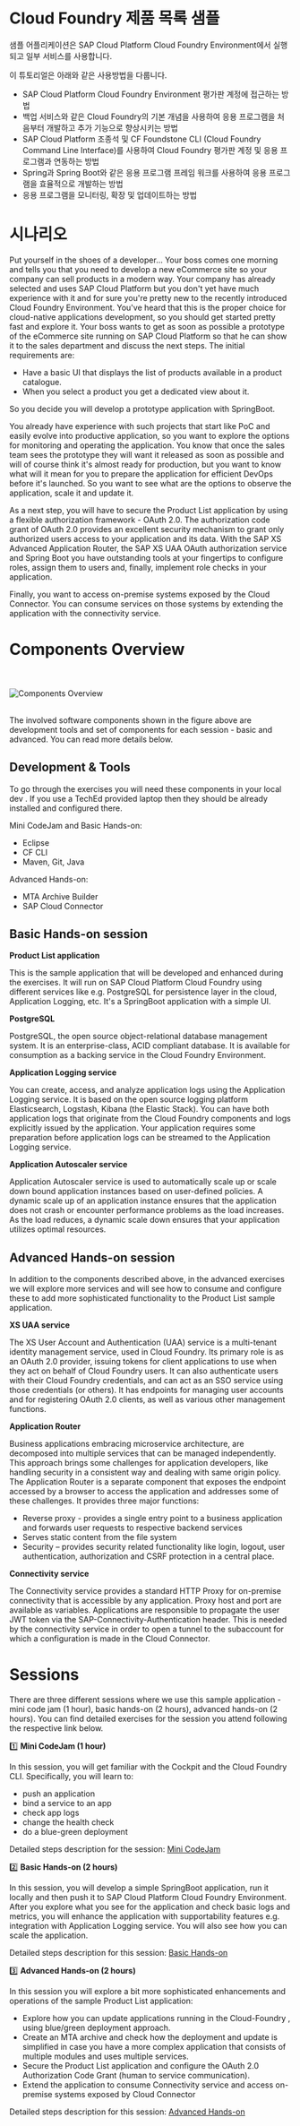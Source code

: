 # Cloud Foundry 제품 목록 샘플

샘플 어플리케이션은 SAP Cloud Platform Cloud Foundry Environment에서 실행되고 일부 서비스를 사용합니다.

이 튜토리얼은 아래와 같은 사용방법을 다룹니다.
* SAP Cloud Platform Cloud Foundry Environment 평가판 계정에 접근하는 방법
* 백업 서비스와 같은 Cloud Foundry의 기본 개념을 사용하여 응용 프로그램을 처음부터 개발하고 추가 기능으로 향상시키는 방법
* SAP Cloud Platform 조종석 및 CF Foundstone CLI (Cloud Foundry Command Line Interface)를 사용하여 Cloud Foundry 평가판 계정 및 응용 프로그램과 연동하는 방법
* Spring과 Spring Boot와 같은 응용 프로그램 프레임 워크를 사용하여 응용 프로그램을 효율적으로 개발하는 방법
* 응용 프로그램을 모니터링, 확장 및 업데이트하는 방법

# 시나리오

Put yourself in the shoes of a developer... Your boss comes one morning and tells you that you need to develop a new eCommerce site so your company can sell products in a modern way. Your company has already selected and uses SAP Cloud Platform but you don't yet have much experience with it and for sure you're pretty new to the recently introduced Cloud Foundry Environment. You've heard that this is the proper choice for cloud-native applications development, so you should get started pretty fast and explore it. Your boss wants to get as soon as possible a prototype of the eCommerce site running on SAP Cloud Platform so that he can show it to the sales department and discuss the next steps. The initial requirements are:
* Have a basic UI that displays the list of products available in a product catalogue.
* When you select a product you get a dedicated view about it.

So you decide you will develop a prototype application with SpringBoot.

You already have experience with such projects that start like PoC and easily evolve into productive application, so you want to explore the options for monitoring and operating the application. You know that once the sales team sees the prototype they will want it released as soon as possible and will of course think it's almost ready for production, but you want to know what will it mean for you to prepare the application for efficient DevOps before it's launched. So you want to see what are the options to observe the application, scale it and update it.

As a next step, you will have to secure the Product List application by using a flexible authorization framework - OAuth 2.0. The authorization code grant of OAuth 2.0 provides an excellent security mechanism to grant only authorized users access to your application and its data. With the SAP XS Advanced Application Router, the SAP XS UAA OAuth authorization service and Spring Boot you have outstanding tools at your fingertips to configure roles, assign them to users and, finally, implement role checks in your application.

Finally, you want to access on-premise systems exposed by the Cloud Connector. You can consume services on those systems by extending the application with the connectivity service.

# Components Overview
<br><br>
![Components Overview](/img/overview_components.png?raw=true)
<br><br>

The involved software components shown in the figure above are development  tools and set of components for each session - basic and advanced. You can read more details below.

## Development  & Tools

To go through the exercises you will need these components in your local dev . If you use a TechEd provided laptop then they should be already installed and configured there.

Mini CodeJam and Basic Hands-on:
- Eclipse
- CF CLI
- Maven, Git, Java

Advanced Hands-on:
- MTA Archive Builder
- SAP Cloud Connector

## Basic Hands-on session

**Product List application**

This is the sample application that will be developed and enhanced during the exercises. It will run on SAP Cloud Platform Cloud Foundry  using different services like e.g. PostgreSQL for persistence layer in the cloud, Application Logging, etc. It's a SpringBoot application with a simple UI.

**PostgreSQL**

PostgreSQL, the open source object-relational database management system. It is an enterprise-class, ACID compliant database. It is available for consumption as a backing service in the Cloud Foundry Environment.

**Application Logging service**

You can create, access, and analyze application logs using the Application Logging service. It is based on the open source logging platform Elasticsearch, Logstash, Kibana (the Elastic Stack). You can have both application logs that originate from the Cloud Foundry components and logs explicitly issued by the application. Your application requires some preparation before application logs can be streamed to the Application Logging service.

**Application Autoscaler service**

Application Autoscaler service is used to automatically scale up or scale down bound application instances based on user-defined policies. A dynamic scale up of an application instance ensures that the application does not crash or encounter performance problems as the load increases. As the load reduces, a dynamic scale down ensures that your application utilizes optimal resources.

## Advanced Hands-on session

In addition to the components described above, in the advanced exercises we will explore more services and will see how to consume and configure these to add more sophisticated functionality to the Product List sample application.

**XS UAA service**

The XS User Account and Authentication (UAA) service is a multi-tenant identity management service, used in Cloud Foundry. Its primary role is as an OAuth 2.0 provider, issuing tokens for client applications to use when they act on behalf of Cloud Foundry users. It can also authenticate users with their Cloud Foundry credentials, and can act as an SSO service using those credentials (or others). It has endpoints for managing user accounts and for registering OAuth 2.0 clients, as well as various other management functions.


**Application Router**

Business applications embracing microservice architecture, are decomposed into multiple services that can be managed independently. This approach brings some challenges for application developers, like handling security in a consistent way and dealing with same origin policy. The Application Router is a separate component that exposes the endpoint accessed by a browser to access the application and addresses some of these challenges. It provides three major functions:
- Reverse proxy - provides a single entry point to a business application and forwards user requests to respective backend services
- Serves static content from the file system
- Security – provides security related functionality like login, logout, user authentication, authorization and CSRF protection in a central place.


**Connectivity service**

The Connectivity service provides a standard HTTP Proxy for on-premise connectivity that is accessible by any application. Proxy host and port are available as  variables. Applications are responsible to propagate the user JWT token via the SAP-Connectivity-Authentication header. This is needed by the connectivity service in order to open a tunnel to the subaccount for which a configuration is made in the Cloud Connector.

# Sessions

There are three different sessions where we use this sample application - mini code jam (1 hour), basic hands-on (2 hours), advanced hands-on (2 hours). You can find detailed exercises for the session you attend following the respective link below.

:one: **Mini CodeJam (1 hour)**

In this session, you will get familiar with the Cockpit and the Cloud Foundry CLI. Specifically, you will learn to:
- push an application
- bind a service to an app
- check app logs
- change the health check
- do a blue-green deployment

Detailed steps description for the session: [Mini CodeJam](/exercises/basic-codeJam)

:two: **Basic Hands-on (2 hours)**

In this session, you will develop a simple SpringBoot application, run it locally and then push it to SAP Cloud Platform Cloud Foundry Environment. After you explore what you see for the application and check basic logs and metrics, you will enhance the application with supportability features e.g. integration with Application Logging service. You will also see how you can scale the application.

Detailed steps description for this session: [Basic Hands-on](exercises/basic-hands-on)

:three: **Advanced Hands-on (2 hours)**

In this session you will explore a bit more sophisticated enhancements and operations of the sample Product List application:
* Explore how you can update applications running in the Cloud-Foundry , using blue/green deployment approach.
* Create an MTA archive and check how the deployment and update is simplified in case you have a more complex application that consists of multiple modules and uses multiple services.
* Secure the Product List application and configure the OAuth 2.0 Authorization Code Grant (human to service communication).
* Extend the application to consume Connectivity service and access on-premise systems exposed by Cloud Connector

Detailed steps description for this session: [Advanced Hands-on](exercises/advanced-hands-on)
